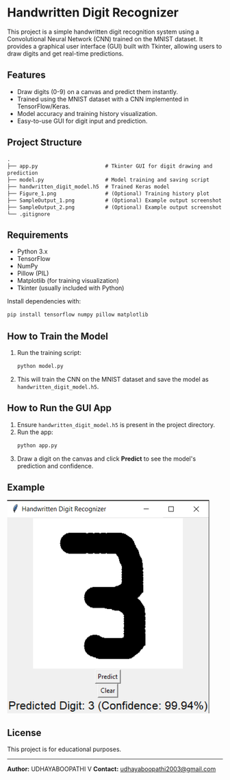 # Handwritten Digit Recognizer

This project is a simple handwritten digit recognition system using a Convolutional Neural Network (CNN) trained on the MNIST dataset. It provides a graphical user interface (GUI) built with Tkinter, allowing users to draw digits and get real-time predictions.

## Features

- Draw digits (0-9) on a canvas and predict them instantly.
- Trained using the MNIST dataset with a CNN implemented in TensorFlow/Keras.
- Model accuracy and training history visualization.
- Easy-to-use GUI for digit input and prediction.

## Project Structure

```
.
├── app.py                      # Tkinter GUI for digit drawing and prediction
├── model.py                    # Model training and saving script
├── handwritten_digit_model.h5  # Trained Keras model
├── Figure_1.png                # (Optional) Training history plot
├── SampleOutput_1.png          # (Optional) Example output screenshot
├── SampleOutput_2.png          # (Optional) Example output screenshot
└── .gitignore
```

## Requirements

- Python 3.x
- TensorFlow
- NumPy
- Pillow (PIL)
- Matplotlib (for training visualization)
- Tkinter (usually included with Python)

Install dependencies with:

```sh
pip install tensorflow numpy pillow matplotlib
```

## How to Train the Model

1. Run the training script:
   ```sh
   python model.py
   ```
2. This will train the CNN on the MNIST dataset and save the model as `handwritten_digit_model.h5`.

## How to Run the GUI App

1. Ensure `handwritten_digit_model.h5` is present in the project directory.
2. Run the app:
   ```sh
   python app.py
   ```
3. Draw a digit on the canvas and click **Predict** to see the model's prediction and confidence.

## Example

![Sample Output](SampleOutput_1.png)

## License

This project is for educational purposes.

---

**Author:** UDHAYABOOPATHI V
**Contact:** udhayaboopathi2003@gmail.com
